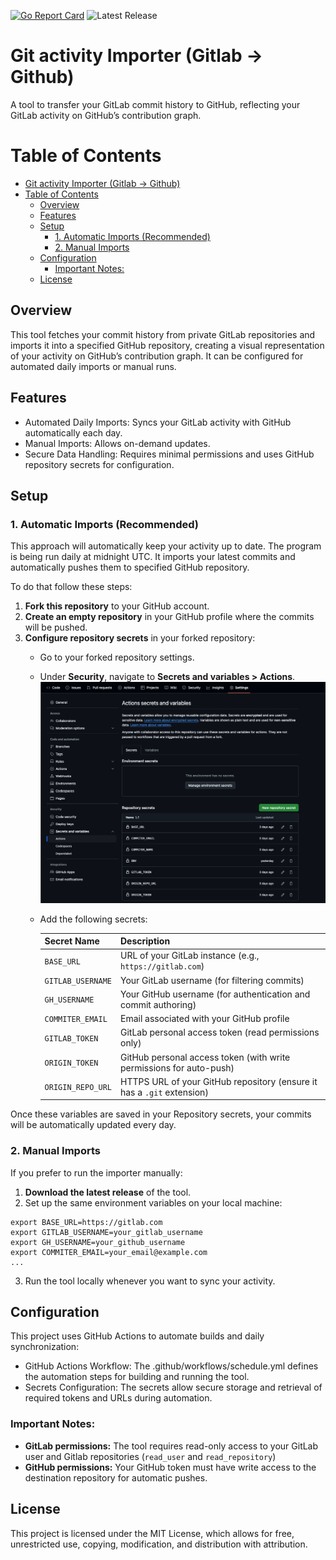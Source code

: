 [![Go Report Card](https://goreportcard.com/badge/github.com/furmanp/gitlab-activity-importer)](https://goreportcard.com/report/github.com/furmanp/gitlab-activity-importer)
![Latest Release](https://img.shields.io/github/v/release/furmanp/gitlab-activity-importer)

# Git activity Importer (Gitlab -> Github)
A tool to transfer your GitLab commit history to GitHub, reflecting your GitLab activity on GitHub’s contribution graph.
# Table of Contents
- [Git activity Importer (Gitlab -\> Github)](#git-activity-importer-gitlab---github)
- [Table of Contents](#table-of-contents)
  - [Overview](#overview)
  - [Features](#features)
  - [Setup](#setup)
    - [1. Automatic Imports (Recommended)](#1-automatic-imports-recommended)
    - [2. Manual Imports](#2-manual-imports)
  - [Configuration](#configuration)
    - [Important Notes:](#important-notes)
  - [License](#license)


## Overview
This tool fetches your commit history from private GitLab repositories and imports it into a specified GitHub repository, creating a visual representation of your activity on GitHub’s contribution graph. It can be configured for automated daily imports or manual runs.

## Features
-	Automated Daily Imports: Syncs your GitLab activity with GitHub automatically each day.
-	Manual Imports: Allows on-demand updates.
-	Secure Data Handling: Requires minimal permissions and uses GitHub repository secrets for configuration.

## Setup
### 1. Automatic Imports (Recommended)
This approach will automatically keep your activity up to date. The program is being run daily at midnight UTC.
It imports your latest commits and automatically pushes them to specified GitHub repository.

To do that follow these steps:
1. **Fork this repository** to your GitHub account.
2. **Create an empty repository** in your GitHub profile where the commits will be pushed.
3. **Configure repository secrets** in your forked repository:
   - Go to your forked repository settings.
   - Under **Security**, navigate to **Secrets and variables > Actions**.
     ![Repository Secrets Configuration](assets/image.png)
   - Add the following secrets:


        | Secret Name       | Description                                                            |
        | ----------------- | ---------------------------------------------------------------------- |
        | `BASE_URL`        | URL of your GitLab instance (e.g., `https://gitlab.com`)               |
        | `GITLAB_USERNAME` | Your GitLab username (for filtering commits)                           |
        | `GH_USERNAME` | Your GitHub username (for authentication and commit authoring)         |
        | `COMMITER_EMAIL`  | Email associated with your GitHub profile                              |
        | `GITLAB_TOKEN`    | GitLab personal access token (read permissions only)                   |
        | `ORIGIN_TOKEN`    | GitHub personal access token (with write permissions for auto-push)    |
        | `ORIGIN_REPO_URL` | HTTPS URL of your GitHub repository (ensure it has a `.git` extension) |

Once these variables are saved in your Repository secrets, your commits will be automatically updated every day.

### 2. Manual Imports
If you prefer to run the importer manually:
1. **Download the latest release** of the tool.
2. Set up the same environment variables on your local machine:
```
export BASE_URL=https://gitlab.com
export GITLAB_USERNAME=your_gitlab_username
export GH_USERNAME=your_github_username
export COMMITER_EMAIL=your_email@example.com
...
```
3. Run the tool locally whenever you want to sync your activity.

## Configuration
This project uses GitHub Actions to automate builds and daily synchronization:

- GitHub Actions Workflow: The .github/workflows/schedule.yml defines the automation steps for building and running the tool.
- Secrets Configuration: The secrets allow secure storage and retrieval of required tokens and URLs during automation.

### Important Notes:
- **GitLab permissions:** The tool requires read-only access to your GitLab user and Gitlab repositories (`read_user` and `read_repository`)
- **GitHub permissions:** Your GitHub token must have write access to the destination repository for automatic pushes.

## License
This project is licensed under the MIT License, which allows for free, unrestricted use, copying, modification, and distribution with attribution.
